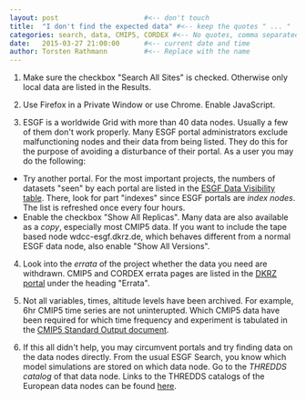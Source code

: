 ```yaml
---
layout: post                     #<-- don't touch
title:  "I don't find the expected data" #<-- keep the quotes " ... "
categories: search, data, CMIP5, CORDEX #<-- No quotes, comma separated tags
date:   2015-03-27 21:00:00      #<-- current date and time
author: Torsten Rathmann         #<-- Replace with the name
---
```


1. Make sure the checkbox "Search All Sites" is checked. Otherwise only local data are listed in the Results.

2. Use Firefox in a Private Window or use Chrome. Enable JavaScript.

3. ESGF is a worldwide Grid with more than 40 data nodes. Usually a few of them don't work properly. Many ESGF portal administrators exclude malfunctioning nodes and their data from being listed. They do this for the purpose of avoiding a disturbance of their portal. As a user you may do the following:
* Try another portal. For the most important projects, the numbers of datasets "seen" by each portal are listed in the [ESGF Data Visibility table][Data Visibility API]. There, look for part "indexes" since ESGF portals are *index nodes*. The list is refreshed once every four hours.
* Enable the checkbox "Show All Replicas". Many data are also available as a *copy*, especially most CMIP5 data. If you want to include the tape based node wdcc-esgf.dkrz.de, which behaves different from a normal ESGF data node, also enable "Show All Versions".

4. Look into the *errata* of the project whether the data you need are withdrawn. CMIP5 and CORDEX errata pages are listed in the [DKRZ portal][DKRZ portal] under the heading "Errata".

5. Not all variables, times, altitude levels have been archived. For example, 6hr CMIP5 time series are not uninterupted. Which CMIP5 data have been required for which time frequency and experiment is tabulated in the [CMIP5 Standard Output document][CMIP5 Standard Output].

6. If this all didn't help, you may circumvent portals and try finding data on the data nodes directly. From the usual ESGF Search, you know which model simulations are stored on which data node. Go to the *THREDDS catalog* of that data node. Links to the THREDDS catalogs of the European data nodes can be found [here][IS-ENES data nodes].

[Data Visibility API]: https://esg-dn1.nsc.liu.se:8843/api/datavisibility
[DKRZ portal]: http://esgf-data.dkrz.de/esgf-web-fe/
[CMIP5 Standard Output]: http://cmip-pcmdi.llnl.gov/cmip5/docs/standard_output.pdf
[IS-ENES data nodes]: https://verc.enes.org/data/is-enes-data-infrastructure/enes-data-nodes


